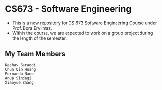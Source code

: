 
# CS673 - Software Engineering
- This is a new repository for CS 673 Software Engineering Course under Prof. Bora Eryilmaz.
- Within the course, we are expected to work on a group project during the length of the semester. 

## My Team Members
    Keshav Saraogi
    Chun Qin Huang
    Fernando Nano
    Anup Sindagi
    Xiaoyue Zhang
